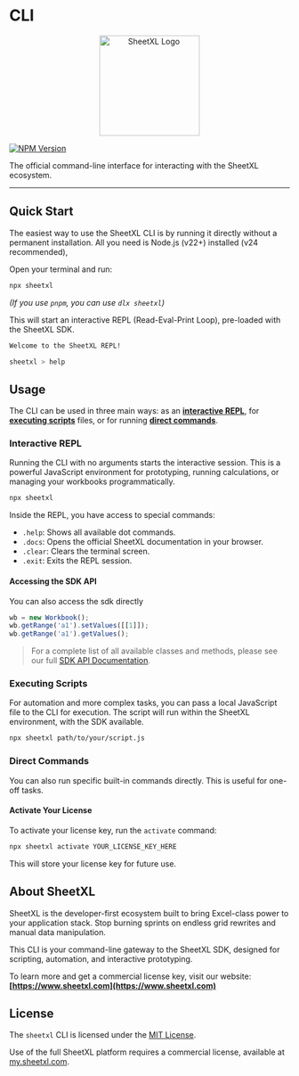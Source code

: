 # CLI

<p align="center">
  <a href="https://www.sheetxl.com" target="_blank">
    <img src="https://www.sheetxl.com/logo-text.svg" alt="SheetXL Logo" width="180" />
  </a>
</p>

[![NPM Version](https://img.shields.io/npm/v/sheetxl?color=blue)](https://www.npmjs.com/package/sheetxl)

The official command-line interface for interacting with the SheetXL ecosystem.

---

## Quick Start

The easiest way to use the SheetXL CLI is by running it directly without a permanent installation. All you need is Node.js (v22+) installed (v24 recommended),

Open your terminal and run:

```bash
npx sheetxl
```

*(If you use `pnpm`, you can use `dlx sheetxl`)*

This will start an interactive REPL (Read-Eval-Print Loop), pre-loaded with the SheetXL SDK.

```sh
Welcome to the SheetXL REPL!

sheetxl > help
```

## Usage

The CLI can be used in three main ways: as an [**interactive REPL**](#interactive-repl), for [**executing scripts**](#executing-scripts) files, or for running [**direct commands**](#direct-commands).

### Interactive REPL

Running the CLI with no arguments starts the interactive session. This is a powerful JavaScript environment for prototyping, running calculations, or managing your workbooks programmatically.

```bash
npx sheetxl
```

Inside the REPL, you have access to special commands:

* `.help`: Shows all available dot commands.
* `.docs`: Opens the official SheetXL documentation in your browser.
* `.clear`: Clears the terminal screen.
* `.exit`: Exits the REPL session.

#### Accessing the SDK API

You can also access the sdk directly

```javascript title="REPL Session"
wb = new Workbook();
wb.getRange('a1').setValues([[1]]);
wb.getRange('a1').getValues();
```

> For a complete list of all available classes and methods, please see our full [SDK API Documentation](https://api.sheetxl.com).

### Executing Scripts

For automation and more complex tasks, you can pass a local JavaScript file to the CLI for execution. The script will run within the SheetXL environment, with the SDK available.

```bash
npx sheetxl path/to/your/script.js
```

### Direct Commands

You can also run specific built-in commands directly. This is useful for one-off tasks.

#### Activate Your License

To activate your license key, run the `activate` command:

```bash
npx sheetxl activate YOUR_LICENSE_KEY_HERE
```

This will store your license key for future use.

## About SheetXL

SheetXL is the developer-first ecosystem built to bring Excel-class power to your application stack. Stop burning sprints on endless grid rewrites and manual data manipulation.

This CLI is your command-line gateway to the SheetXL SDK, designed for scripting, automation, and interactive prototyping.

To learn more and get a commercial license key, visit our website:
**[https://www.sheetxl.com](https://www.sheetxl.com)**

## License

The `sheetxl` CLI is licensed under the [MIT License](https://github.com/sheetxl/sheetxl/LICENSE.md).

Use of the full SheetXL platform requires a commercial license, available at [my.sheetxl.com](https://my.sheetxl.com).

